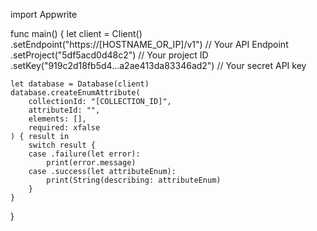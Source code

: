 import Appwrite

func main() {
    let client = Client()
      .setEndpoint("https://[HOSTNAME_OR_IP]/v1") // Your API Endpoint
      .setProject("5df5acd0d48c2") // Your project ID
      .setKey("919c2d18fb5d4...a2ae413da83346ad2") // Your secret API key

    let database = Database(client)
    database.createEnumAttribute(
        collectionId: "[COLLECTION_ID]",
        attributeId: "",
        elements: [],
        required: xfalse
    ) { result in
        switch result {
        case .failure(let error):
            print(error.message)
        case .success(let attributeEnum):
            print(String(describing: attributeEnum)
        }
    }
}
